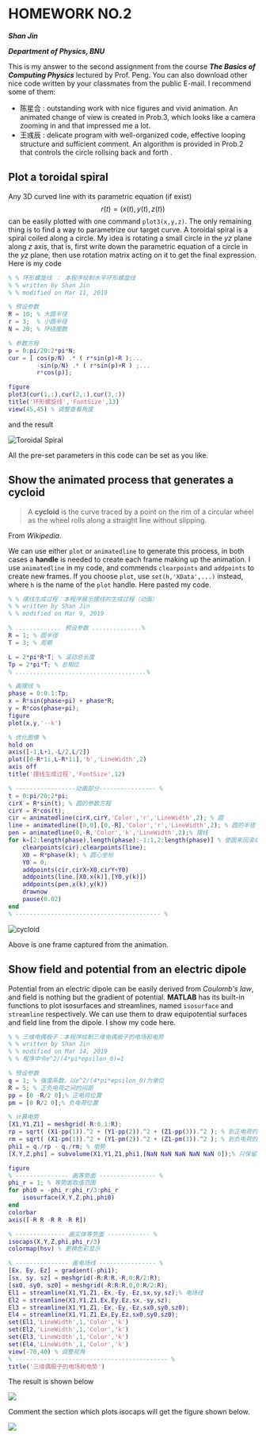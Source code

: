 # HOMEWORK NO.2

***Shan Jin***

***Department of Physics, BNU***

This is my answer to the second assignment from the course ***The Basics of Computing Physics*** lectured by Prof. Peng. You can also download other nice code written by your classmates from the public E-mail.  I recommend some of them:

- 陈星合 : outstanding work with nice figures and vivid animation. An animated change of view is created in Prob.3, which looks like a camera zooming in and that impressed me a lot.
- 王彧辰 : delicate program with well-organized code, effective looping structure and sufficient comment. An algorithm is provided in  Prob.2 that controls the circle rollsing back and forth .

## Plot a toroidal spiral

Any 3D curved line with its parametric equation (if exist)
$$
r(t)=\big(x(t),y(t),z(t)\big)
$$
can be easily plotted with one command `plot3(x,y,z)`.   The only remaining thing is to find a way to parametrize our target curve. A toroidal spiral is a spiral coiled along a circle. My idea is rotating a small circle in the *yz* plane along *z* axis, that is, first write down the parametric equation of a circle in the  *yz* plane, then use rotation matrix acting on it to get the final expression. Here is my code

```matlab
% % 环形螺旋线 ： 本程序绘制水平环形螺旋线
% % written by Shan Jin
% % modified on Mar 11, 2019

% 预设参数
R = 10; % 大圆半径
r = 3;  % 小圆半径
N = 20; % 环绕圈数

% 参数方程
p = 0:pi/20:2*pi*N; 
cur = [ cos(p/N) .* ( r*sin(p)+R );...
        -sin(p/N) .* ( r*sin(p)+R ) ;...
        r*cos(p)];

figure
plot3(cur(1,:),cur(2,:),cur(3,:))
title('环形螺旋线','FontSize',13)
view(45,45) % 调整查看角度
```

and the result

![Toroidal Spiral](/ComPhy_Peng/hw2/T1.jpg)

All the pre-set parameters in this code can be set as you like. 

## Show the animated process that generates a cycloid

> A **cycloid** is the curve traced by a point on the rim of a circular wheel as the wheel rolls along a straight line without slipping. 

From *Wikipedia*.

We can use either  `plot` or `animatedline` to generate this process, in both cases a **handle** is needed to create each frame making up the animation.   I use `animatedline` in my code, and commends `clearpoints` and `addpoints`  to create new frames. If you choose `plot`, use `set(h,'XData',...)` instead, where `h` is the name of the `plot` handle. Here pasted my code.

```matlab
% % 摆线生成过程：本程序展示摆线的生成过程（动画）
% % written by Shan Jin
% % modified on Mar 9, 2019

% ............. 预设参数 ..............%
R = 1; % 圆半径
T = 3; % 周期 

L = 2*pi*R*T; % 滚动总长度
Tp = 2*pi*T; % 总相位
% .....................................%

% 画摆线 %
phase = 0:0.1:Tp;
x = R*sin(phase+pi) + phase*R;
y = R*cos(phase+pi);
figure
plot(x,y,'--k')

% 优化图像 %
hold on
axis([-1,L+1,-L/2,L/2])
plot([0-R*1i,L-R*1i],'b','LineWidth',2)
axis off
title('摆线生成过程','FontSize',12)

% -----------------动画部分---------------- %
t = 0:pi/20:2*pi;
cirX = R*sin(t); % 圆的参数方程
cirY = R*cos(t);
cir = animatedline(cirX,cirY,'Color','r','LineWidth',2); % 圆
line = animatedline([0,0],[0,-R],'Color','r','LineWidth',2); % 圆的半径
pen = animatedline(0,-R,'Color','k','LineWidth',2);% 摆线
for k=[2:length(phase),length(phase):-1:1,2:length(phase)] % 使圆来回滚动
    clearpoints(cir);clearpoints(line);
    X0 = R*phase(k); % 圆心坐标
    Y0 = 0; 
    addpoints(cir,cirX+X0,cirY+Y0)
    addpoints(line,[X0,x(k)],[Y0,y(k)])
    addpoints(pen,x(k),y(k))
    drawnow 
    pause(0.02)
end
% ----------------------------------------- %
```

![cycloid](/ComPhy_Peng/hw2/T2.jpg)

Above is one frame captured from the animation.

## Show field and potential from an electric dipole

Potential from an electric dipole can be easily derived from *Coulomb's law*, and field is nothing but the gradient of potential.  **MATLAB** has its built-in functions to plot isosurfaces and streamlines, named `isosurface` and `streamline` respectively.  We can use them to draw equipotential surfaces and field line from the dipole.  I show my code here.

```matlab
% % 三维电偶极子：本程序绘制三维电偶极子的电场和电势
% % written by Shan Jin
% % modified on Mar 14, 2019
% % 程序中令e^2/(4*pi*epsilon_0)=1

% 预设参数
q = 1; % 强度系数，以e^2/(4*pi*epsilon_0)为单位
R = 5; % 正负电荷之间的间距
pp = [0 -R/2 0];% 正电荷位置
pm = [0 R/2 0];% 负电荷位置

% 计算电势
[X1,Y1,Z1] = meshgrid(-R:0.1:R);
rp = sqrt( (X1-pp(1)).^2 + (Y1-pp(2)).^2 + (Z1-pp(3)).^2 ); % 到正电荷的距离
rm = sqrt( (X1-pm(1)).^2 + (Y1-pm(2)).^2 + (Z1-pm(3)).^2 ); % 到负电荷的距离
phi1 = q./rp - q./rm; % 电势
[X,Y,Z,phi] = subvolume(X1,Y1,Z1,phi1,[NaN NaN NaN NaN NaN 0]);% 只保留上半平面

figure
% --------------- 画等势面 ---------------- %
phi_r = 1; % 等势面取值范围
for phi0 = -phi_r:phi_r/3:phi_r
    isosurface(X,Y,Z,phi,phi0)
end
colorbar
axis([-R R -R R -R R])

% -------------- 画实体等势面 ------------ %
isocaps(X,Y,Z,phi,phi_r/3)
colormap(hsv) % 更换色彩显示

% --------------- 画电场线 ---------------- %
[Ex, Ey, Ez] = gradient(-phi1);
[sx, sy, sz] = meshgrid(-R:R:R,-R,0:R/2:R);
[sx0, sy0, sz0] = meshgrid(-R:R:R,0,0:R/2:R);
El1 = streamline(X1,Y1,Z1,-Ex,-Ey,-Ez,sx,sy,sz);% 电场线
El2 = streamline(X1,Y1,Z1,Ex,Ey,Ez,sx,-sy,sz);
El3 = streamline(X1,Y1,Z1,-Ex,-Ey,-Ez,sx0,sy0,sz0);
El4 = streamline(X1,Y1,Z1,Ex,Ey,Ez,sx0,sy0,sz0);
set(El1,'LineWidth',1,'Color','k')
set(El2,'LineWidth',1,'Color','k')
set(El3,'LineWidth',1,'Color','k')
set(El4,'LineWidth',1,'Color','k')
view(-70,40) % 调整视角
% ------------------------------------------- %
title('三维偶极子的电场和电势')
```

The result is shown below

![](/ComPhy_Peng/hw2/T3_2.jpg)

Comment the section which plots isocaps will get the figure shown below. 

![](/ComPhy_Peng/hw2/T3.jpg) 

